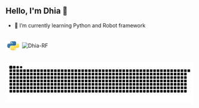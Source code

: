 ## Hello, I'm Dhia 👋

- 🌱 I’m currently learning Python and Robot framework


<div style="display: inline_block"><br>
  <img align="center" alt="Dhia-Python" height="30" width="40" src="https://raw.githubusercontent.com/devicons/devicon/master/icons/python/python-original.svg">
  <img align="center" alt="Dhia-RF" height="30" width="40" src="https://cdn.worldvectorlogo.com/logos/robot-framework.svg">

</div>

##

<div>
  
</div>

![Snake animation](https://github.com/Dhia-bot/Dhia-bot/blob/main/github-user-contribution.svg)
